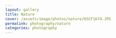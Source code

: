 ```yaml
---
layout: gallery
title: Nature
cover: /assets/image/photos/nature/DSCF1674.JPG
permalink: photography/nature
categories: photography
---
```

<div class="gallery">
    <img src="/assets/image/photos/aircraft/DSCF6216-Enhanced-NR.jpg" class="lightbox-trigger" alt="">
    <img src="/assets/image/photos/aircraft/DSCF6138.jpg" class="lightbox-trigger" alt="">
</div>
